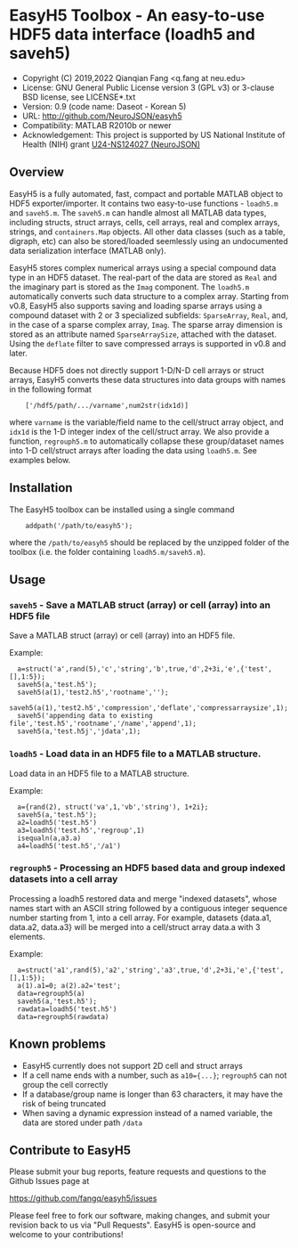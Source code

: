 # EasyH5 Toolbox - An easy-to-use HDF5 data interface (loadh5 and saveh5)

* Copyright (C) 2019,2022  Qianqian Fang <q.fang at neu.edu>
* License: GNU General Public License version 3 (GPL v3) or 3-clause BSD license, see LICENSE*.txt
* Version: 0.9 (code name: Daseot - Korean 5)
* URL: http://github.com/NeuroJSON/easyh5
* Compatibility: MATLAB R2010b or newer
* Acknowledgement: This project is supported by US National Institute of Health (NIH)
  grant [U24-NS124027 (NeuroJSON)](https://reporter.nih.gov/project-details/10308329)

## Overview

EasyH5 is a fully automated, fast, compact and portable MATLAB object to HDF5
exporter/importer. It contains two easy-to-use functions - `loadh5.m` and
`saveh5.m`. The `saveh5.m` can handle almost all MATLAB data types, including 
structs, struct arrays, cells, cell arrays, real and complex arrays, strings, 
and `containers.Map` objects. All other data classes (such as a table, digraph, 
etc) can also be stored/loaded seemlessly using an undocumented data serialization 
interface (MATLAB only).

EasyH5 stores complex numerical arrays using a special compound data type in an
HDF5 dataset. The real-part of the data are stored as `Real` and the imaginary
part is stored as the `Imag` component. The `loadh5.m` automatically converts
such data structure to a complex array. Starting from v0.8, EasyH5 also supports
saving and loading sparse arrays using a compound dataset with 2 or 3
specialized subfields: `SparseArray`, `Real`, and, in the case of a sparse
complex array, `Imag`. The sparse array dimension is stored as an attribute
named `SparseArraySize`, attached with the dataset. Using the `deflate` filter
to save compressed arrays is supported in v0.8 and later.

Because HDF5 does not directly support 1-D/N-D cell arrays or struct arrays,
EasyH5 converts these data structures into data groups with names in the 
following format
```
    ['/hdf5/path/.../varname',num2str(idx1d)]
```
where `varname` is the variable/field name to the cell/struct array object, 
and `idx1d` is the 1-D integer index of the cell/struct array. We also provide
a function, `regrouph5.m` to automatically collapse these group/dataset names
into 1-D cell/struct arrays after loading the data using `loadh5.m`. See examples
below.

## Installation

The EasyH5 toolbox can be installed using a single command
```
    addpath('/path/to/easyh5');
```
where the `/path/to/easyh5` should be replaced by the unzipped folder
of the toolbox (i.e. the folder containing `loadh5.m/saveh5.m`).

## Usage

### `saveh5` - Save a MATLAB struct (array) or cell (array) into an HDF5 file
Save a MATLAB struct (array) or cell (array) into an HDF5 file.

Example:
```
  a=struct('a',rand(5),'c','string','b',true,'d',2+3i,'e',{'test',[],1:5});
  saveh5(a,'test.h5');
  saveh5(a(1),'test2.h5','rootname','');
  saveh5(a(1),'test2.h5','compression','deflate','compressarraysize',1);
  saveh5('appending data to existing file','test.h5','rootname','/name','append',1);
  saveh5(a,'test.h5j','jdata',1);
```
### `loadh5` - Load data in an HDF5 file to a MATLAB structure.
Load data in an HDF5 file to a MATLAB structure.

Example:
```
  a={rand(2), struct('va',1,'vb','string'), 1+2i};
  saveh5(a,'test.h5');
  a2=loadh5('test.h5')
  a3=loadh5('test.h5','regroup',1)
  isequaln(a,a3.a)
  a4=loadh5('test.h5','/a1')
```
### `regrouph5` - Processing an HDF5 based data and group indexed datasets into a cell array
Processing a loadh5 restored data and merge "indexed datasets", whose
names start with an ASCII string followed by a contiguous integer
sequence number starting from 1, into a cell array. For example,
datasets {data.a1, data.a2, data.a3} will be merged into a cell/struct
array data.a with 3 elements.

Example:
```
  a=struct('a1',rand(5),'a2','string','a3',true,'d',2+3i,'e',{'test',[],1:5});
  a(1).a1=0; a(2).a2='test';
  data=regrouph5(a)
  saveh5(a,'test.h5');
  rawdata=loadh5('test.h5')
  data=regrouph5(rawdata)
```

## Known problems
- EasyH5 currently does not support 2D cell and struct arrays
- If a cell name ends with a number, such as `a10={...}`; `regrouph5` can not group the cell correctly
- If a database/group name is longer than 63 characters, it may have the risk of being truncated
- When saving a dynamic expression instead of a named variable, the data are stored under path `/data`

## Contribute to EasyH5

Please submit your bug reports, feature requests and questions to the Github Issues page at

https://github.com/fangq/easyh5/issues

Please feel free to fork our software, making changes, and submit your revision back
to us via "Pull Requests". EasyH5 is open-source and welcome to your contributions!

